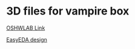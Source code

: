 # 3D files for vampire box


[OSHWLAB Link](https://oshwlab.com/afdiaz/new-project_copy)


[EasyEDA design](https://easyeda.com/editor#project_id=42ab39d36768417e8fc248a30ab70f4b)
